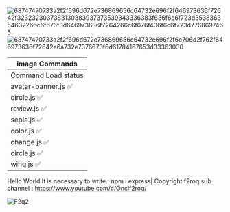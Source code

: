 ![68747470733a2f2f696d672e736869656c64732e696f2f646973636f72642f3232323037383130383937373539343336383f636f6c6f723d353836354632266c6f676f3d646973636f7264266c6f676f436f6c6f723d7768697465](https://user-images.githubusercontent.com/97564562/194720915-b8ea165f-f39e-4fb6-a67a-d3aa6ab2ef24.svg)
![68747470733a2f2f696d672e736869656c64732e696f2f6e706d2f762f646973636f72642e6a732e7376673f6d61784167653d33363030](https://user-images.githubusercontent.com/97564562/194720919-2b9be53e-6cb1-4803-b07f-69f30a0b2705.svg)

|         image Commands         |
|--------------------------------|
|     Command       Load status  |
| avatar-banner.js  ✅           |
| circle.js         ✅           |
| review.js         ✅           |
| sepia.js          ✅           |
| color.js          ✅           |
| change.js         ✅           |
| circle.js         ✅           |
| wihg.js           ✅           |
Hello World
It is necessary to write : npm i express|
Copyright f2roq sub channel : https://www.youtube.com/c/Onclf2roq/

![F2q2](https://user-images.githubusercontent.com/97564562/194639848-9bdb5873-04e3-4f6a-ae73-5e11c73f282b.png)
